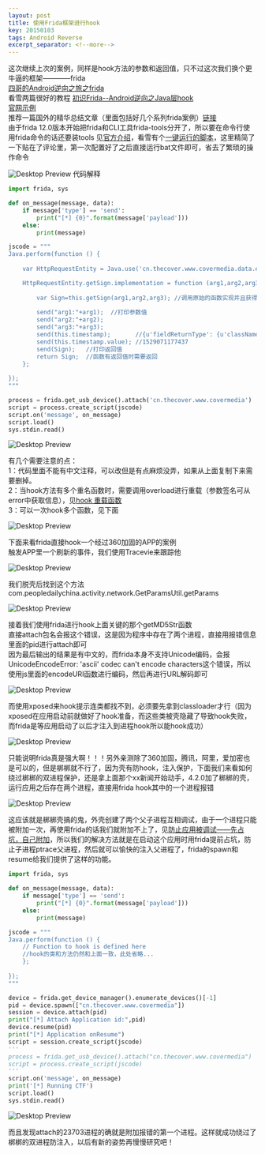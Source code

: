 ```yaml
---
layout: post
title: 使用Frida框架进行hook
key: 20150103
tags: Android Reverse
excerpt_separator: <!--more-->
---
```

这次继续上次的案例，同样是hook方法的参数和返回值，只不过这次我们换个更牛逼的框架————frida  
[四哥的Android逆向之旅之frida ](https://blog.csdn.net/jiangwei0910410003/article/details/80372118)  
看雪两篇很好的教程 [初识Frida--Android逆向之Java层hook](https://bbs.pediy.com/thread-227232.htm)  
[官网示例](https://www.frida.re/docs/examples/android/)  
推荐一篇国外的精华总结文章（里面包括好几个系列frida案例）[链接](http://www.ninoishere.com/frida-learn-by-example/)  
由于frida 12.0版本开始把frida和CLI工具frida-tools分开了，所以要在命令行使用frida命令的话还要装tools 见[官方介绍](https://frida.re/news/2018/07/12/frida-12-0-released/)，看雪有个[一键运行的脚本](https://bbs.pediy.com/thread-228719.htm)，这里精简了一下贴在了评论里，第一次配置好了之后直接运行bat文件即可，省去了繁琐的操作命令  
<!--more-->
![Desktop Preview](https://raw.githubusercontent.com/la0s/la0s.github.io/master/screenshots/20180621.0.png)
代码解释  
```python
import frida, sys

def on_message(message, data):
    if message['type'] == 'send':
        print("[*] {0}".format(message['payload']))
    else:
        print(message)

jscode = """
Java.perform(function () {
    
    var HttpRequestEntity = Java.use('cn.thecover.www.covermedia.data.entity.HttpRequestEntity');//要hook的类名完整路径

    HttpRequestEntity.getSign.implementation = function (arg1,arg2,arg3) { // 重写要hook的方法getSign，当有多个重名函数时需要重载，function括号为函数的参数个数
       
        var Sign=this.getSign(arg1,arg2,arg3); //调用原始的函数实现并且获得返回值，如果不写的话我们下面的代码会全部替换原函数
       
        send("arg1:"+arg1);  //打印参数值
        send("arg2:"+arg2);
        send("arg3:"+arg3);
        send(this.timestamp);       //{u'fieldReturnType': {u'className': u'java.lang.String', u'type': u'pointer', u'name': u'Ljava/lang/String;', u'size': 1}, u'fieldType': 2, u'value': u'1529071177437'}
        send(this.timestamp.value); //1529071177437
        send(Sign);   //打印返回值
        return Sign;  //函数有返回值时需要返回
    };
    
});
"""

process = frida.get_usb_device().attach('cn.thecover.www.covermedia')
script = process.create_script(jscode)
script.on('message', on_message)
script.load()
sys.stdin.read()
```
![Desktop Preview](https://raw.githubusercontent.com/la0s/la0s.github.io/master/screenshots/20180621.1.png)

有几个需要注意的点：  
1：代码里面不能有中文注释，可以改但是有点麻烦没弄，如果从上面复制下来需要删掉。  
2：当hook方法有多个重名函数时，需要调用overload进行重载（参数签名可从error中获取信息），见[hook 重载函数](https://blog.piasy.com/2017/06/01/frida-android-hook/)  
3：可以一次hook多个函数，见下面

![Desktop Preview](https://raw.githubusercontent.com/la0s/la0s.github.io/master/screenshots/20180621.2.png)

下面来看frida直接hook一个经过360加固的APP的案例  
触发APP里一个刷新的事件，我们使用Tracevie来跟踪他

![Desktop Preview](https://raw.githubusercontent.com/la0s/la0s.github.io/master/screenshots/20180621.3.png)

我们脱壳后找到这个方法com.peopledailychina.activity.network.GetParamsUtil.getParams

![Desktop Preview](https://raw.githubusercontent.com/la0s/la0s.github.io/master/screenshots/20180621.4.png)

接着我们使用frida进行hook上面关键的那个getMD5Str函数  
直接attach包名会报这个错误，这是因为程序中存在了两个进程，直接用报错信息里面的pid进行attach即可  
因为最后输出的结果是有中文的，而frida本身不支持Unicode编码，会报UnicodeEncodeError: 'ascii' codec can't encode characters这个错误，所以使用js里面的encodeURI函数进行编码，然后再进行URL解码即可

![Desktop Preview](https://raw.githubusercontent.com/la0s/la0s.github.io/master/screenshots/20180621.5.png)

而使用xposed来hook提示连类都找不到，必须要先拿到classloader才行（因为xposed在应用启动前就做好了hook准备，而这些类被壳隐藏了导致hook失败，而frida是等应用启动了以后才注入到进程hook所以能hook成功）

![Desktop Preview](https://raw.githubusercontent.com/la0s/la0s.github.io/master/screenshots/20180621.6.png)

只能说明frida真是强大啊！！！另外亲测除了360加固，腾讯，阿里，爱加密也是可以的，但是梆梆就不行了，因为壳有防hook，注入保护，下面我们来看如何绕过梆梆的双进程保护，还是拿上面那个xx新闻开始动手，4.2.0加了梆梆的壳，运行应用之后存在两个进程，直接用frida hook其中的一个进程报错

![Desktop Preview](https://raw.githubusercontent.com/la0s/la0s.github.io/master/screenshots/20180807.1.png)

这应该就是梆梆壳搞的鬼，外壳创建了两个父子进程互相调试，由于一个进程只能被附加一次，再使用frida的话我们就附加不上了，见[防止应用被调试——先占坑，自己附加](https://blog.csdn.net/jiangwei0910410003/article/details/80375831)，所以我们的解决方法就是在启动这个应用时用frida提前占坑，防止子进程ptrace父进程，然后就可以愉快的注入父进程了，frida的spawn和resume给我们提供了这样的功能。
```python
import frida, sys

def on_message(message, data):
    if message['type'] == 'send':
        print("[*] {0}".format(message['payload']))
    else:
        print(message)

jscode = """
Java.perform(function () {
    // Function to hook is defined here
    //hook的类和方法仍然和上面一致，此处省略...
    };
    
});
"""

device = frida.get_device_manager().enumerate_devices()[-1]
pid = device.spawn(["cn.thecover.www.covermedia"])
session = device.attach(pid)
print("[*] Attach Application id:",pid)
device.resume(pid)
print("[*] Application onResume")
script = session.create_script(jscode)
'''
process = frida.get_usb_device().attach("cn.thecover.www.covermedia")
script = process.create_script(jscode)
'''
script.on('message', on_message)
print('[*] Running CTF')
script.load()
sys.stdin.read()
```
![Desktop Preview](https://raw.githubusercontent.com/la0s/la0s.github.io/master/screenshots/20180807.2.png)

而且发现attach的23703进程的确就是附加报错的第一个进程。这样就成功绕过了梆梆的双进程防注入，以后有新的姿势再慢慢研究吧！
